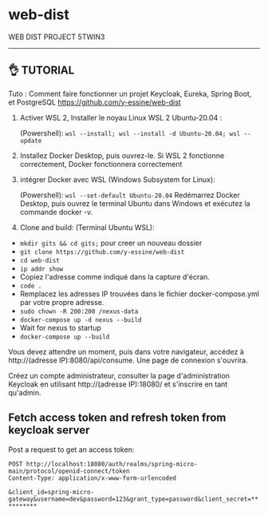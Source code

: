 # web-dist
WEB DIST PROJECT 5TWIN3
_______________________________________________

## 👌 TUTORIAL
Tuto : Comment faire fonctionner un projet Keycloak, Eureka, Spring Boot, et PostgreSQL
https://github.com/y-essine/web-dist

1. Activer WSL 2, Installer le noyau Linux WSL 2 Ubuntu-20.04 :
   
   (Powershell): `wsl --install; wsl --install -d Ubuntu-20.04; wsl --update`

2. Installez Docker Desktop, puis ouvrez-le. Si WSL 2 fonctionne correctement, Docker fonctionnera correctement

3. intégrer Docker avec WSL (Windows Subsystem for Linux): 

   (Powershell): `wsl --set-default Ubuntu-20.04`
Redémarrez Docker Desktop, puis ouvrez le terminal Ubuntu dans Windows et exécutez la commande docker -v.

4. Clone and build: (Terminal Ubuntu WSL): 
-  `mkdir gits && cd gits;` pour creer un nouveau dossier
- `git clone https://github.com/y-essine/web-dist`
- `cd web-dist`
- `ip addr show `
- Copiez l'adresse comme indiqué dans la capture d'écran.
- `code .`
- Remplacez les adresses IP trouvées dans le fichier docker-compose.yml par votre propre adresse.
- `sudo chown -R 200:200 /nexus-data`
- `docker-compose up -d nexus --build`
- Wait for nexus to startup
- `docker-compose up --build`

Vous devez attendre un moment, puis dans votre navigateur, accédez à http://(adresse IP):8080/api/consume. Une page de connexion s'ouvrira.

Créez un compte administrateur, consulter la page d'administration Keycloak en utilisant http://(adresse IP):18080/ et s'inscrire en tant qu'admin.

## Fetch access token and refresh token from keycloak server
Post a request to get an access token:

`POST http://localhost:18080/auth/realms/spring-micro-main/protocol/openid-connect/token`  
 `Content-Type: application/x-www-form-urlencoded`
 
 `&client_id=spring-micro-gateway&username=dev&password=123&grant_type=password&client_secret=**********`
